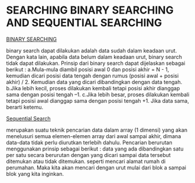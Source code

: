 # SEARCHING BINARY SEARCHING AND SEQUENTIAL SEARCHING

[BINARY SEARCHING](https://github.com/Ciiruu/ALGORITMA-DAN-STRUKTUR-DATA/tree/main/SEARCHING/BINARY%20SEARCHING)

binary search dapat dilakukan adalah data sudah dalam keadaan urut. Dengan kata lain, apabila data belum dalam keadaan urut, binary search tidak dapat dilakukan.
Prinsip dari binary search dapat dijelaskan sebagai berikut :
a.Mula-mula diambil posisi awal 0 dan posisi akhir = N - 1, kemudian dicari posisi data tengah dengan rumus (posisi awal + posisi akhir) / 2. Kemudian data yang dicari dibandingkan dengan data tengah.
b.Jika lebih kecil, proses dilakukan kembali tetapi posisi akhir dianggap sama dengan posisi tengah –1.
c.Jika lebih besar, proses dilakukan kembali tetapi posisi awal dianggap sama dengan posisi tengah +1. Jika data sama, berarti ketemu.

[Sequential Search](https://github.com/Ciiruu/ALGORITMA-DAN-STRUKTUR-DATA/tree/main/SEARCHING/SEQUENTIAL%20SEARCHING)

merupakan suatu teknik pencarian data dalam array (1 dimensi) yang akan menelusuri semua elemen-elemen array dari awal sampai akhir, dimana data-data tidak perlu diurutkan terlebih dahulu. Pencarian berurutan menggunakan prinsip sebagai berikut : data yang ada dibandingkan satu per satu secara berurutan dengan yang dicari sampai data tersebut ditemukan atau tidak ditemukan. seperti mencari alamat rumah di perumahan. Maka kita akan mencari dengan urut mulai dari blok a sampai blok yang kita inginkan.
